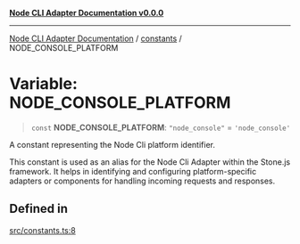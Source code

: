 [**Node CLI Adapter Documentation v0.0.0**](../../README.md)

***

[Node CLI Adapter Documentation](../../modules.md) / [constants](../README.md) / NODE\_CONSOLE\_PLATFORM

# Variable: NODE\_CONSOLE\_PLATFORM

> `const` **NODE\_CONSOLE\_PLATFORM**: `"node_console"` = `'node_console'`

A constant representing the Node Cli platform identifier.

This constant is used as an alias for the Node Cli Adapter within the Stone.js framework.
It helps in identifying and configuring platform-specific adapters or components for handling
incoming requests and responses.

## Defined in

[src/constants.ts:8](https://github.com/stonemjs/node-cli-adapter/blob/30743f7aaaae46db17826e810be4549d56406b6f/src/constants.ts#L8)

